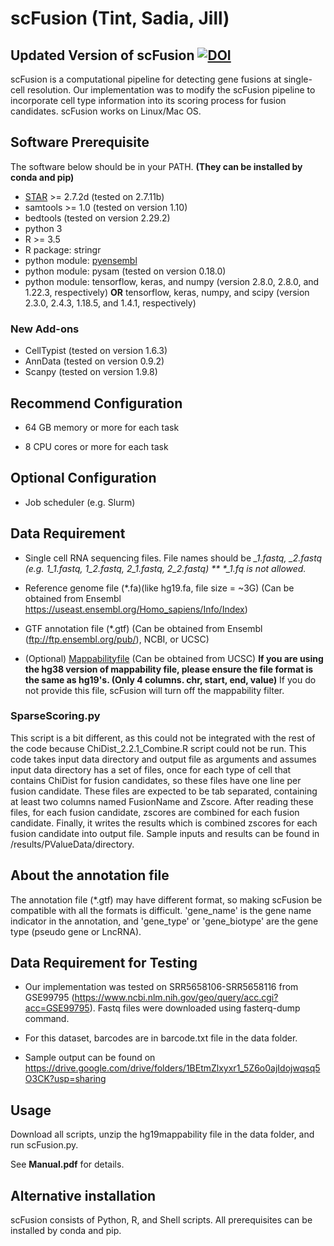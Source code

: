 # scFusion (Tint, Sadia, Jill)

## Updated Version of scFusion  [![DOI](https://zenodo.org/badge/372129480.svg)](https://zenodo.org/badge/latestdoi/372129480)

scFusion is a computational pipeline for detecting gene fusions at single-cell resolution. Our implementation was to modify the scFusion pipeline to incorporate cell type information into its scoring process for fusion candidates. scFusion works on Linux/Mac OS. 

## Software Prerequisite

The software below should be in your PATH. **(They can be installed by conda and pip)**

- [STAR](https://github.com/alexdobin/STAR) >= 2.7.2d (tested on 2.7.11b)
- samtools >= 1.0 (tested on version 1.10)
- bedtools (tested on version 2.29.2)
- python 3
- R >= 3.5 
- R package: stringr
- python module: [pyensembl](https://github.com/openvax/pyensembl)
- python module: pysam (tested on version 0.18.0)
- python module: tensorflow, keras, and numpy (version 2.8.0, 2.8.0, and 1.22.3, respectively) **OR** tensorflow, keras, numpy, and scipy (version 2.3.0, 2.4.3, 1.18.5, and 1.4.1, respectively)
  
### New Add-ons
- CellTypist (tested on version 1.6.3)
- AnnData (tested on version 0.9.2)
- Scanpy (tested on version 1.9.8) 

## Recommend Configuration

- 64 GB memory or more for each task

- 8 CPU cores or more for each task 

## Optional Configuration

- Job scheduler (e.g. Slurm)

## Data Requirement

- Single cell RNA sequencing files. File names should be *_1.fastq, *_2.fastq (e.g. 1_1.fastq, 1_2.fastq, 2_1.fastq, 2_2.fastq) ** \*_1.fq is not allowed.**

- Reference genome file (*.fa)(like hg19.fa, file size = ~3G) (Can be obtained from Ensembl https://useast.ensembl.org/Homo_sapiens/Info/Index)

- GTF annotation file (*.gtf) (Can be obtained from Ensembl (ftp://ftp.ensembl.org/pub/), NCBI, or UCSC)

- (Optional) [Mappabilityfile](https://genome.ucsc.edu/cgi-bin/hgTables) (Can be obtained from UCSC) **If you are using the hg38 version of mappability file, please ensure the file format is the same as hg19's. (Only 4 columns. chr, start, end, value)** If you do not provide this file, scFusion will turn off the mappability filter.

### SparseScoring.py
This script is a bit different, as this could not be integrated with the rest of the code because ChiDist_2.2.1_Combine.R script could not be run. This code takes input data directory and output file as arguments and assumes input data directory has a set of files, once for each type of cell that contains ChiDist for fusion candidates, so these files have one line per fusion candidate. These files are expected to be tab separated, containing at least two columns named FusionName and Zscore. After reading these files, for each fusion candidate, zscores are combined for each fusion candidate. Finally, it writes the results which is combined zscores for each fusion candidate into output file. Sample inputs and results can be found in /results/PValueData/directory.

## About the annotation file

The annotation file (\*.gtf) may have different format, so making scFusion be compatible with all the formats is difficult. 'gene_name' is the gene name indicator in the annotation, and 'gene_type' or 'gene_biotype' are the gene type (pseudo gene or LncRNA). 

## Data Requirement for Testing 

- Our implementation was tested on SRR5658106-SRR5658116 from GSE99795 (https://www.ncbi.nlm.nih.gov/geo/query/acc.cgi?acc=GSE99795). Fastq files were downloaded using fasterq-dump command.

- For this dataset, barcodes are in barcode.txt file in the data folder. 

- Sample output can be found on https://drive.google.com/drive/folders/1BEtmZlxyxr1_5Z6o0ajIdojwqsq5O3CK?usp=sharing

## Usage

Download all scripts, unzip the hg19mappability file in the data folder, and run scFusion.py.

See **Manual.pdf** for details.

## Alternative installation

scFusion consists of Python, R, and Shell scripts. All prerequisites can be installed by conda and pip. 
